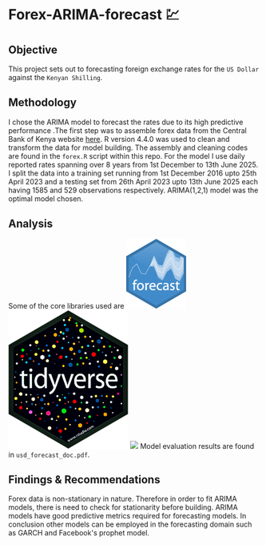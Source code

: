# Forex-ARIMA-forecast 💹
## Objective
This project sets out to forecasting foreign exchange rates for the `US Dollar` against the `Kenyan Shilling`. 

## Methodology
I chose the ARIMA model to forecast the rates due to its high predictive performance .The first step was to assemble forex data from the Central Bank of Kenya website [here](https://www.centralbank.go.ke/forex/). R version 4.4.0 was used to clean and transform the data for model building. The assembly and cleaning codes are found in the `forex.R` script within this repo. For the model I use daily reported rates spanning over 8 years from 1st December to 13th June 2025. I split the data into a training set running from 1st December 2016 upto 25th April 2023 and a testing set from 26th April 2023 upto 13th June 2025 each having 1585 and 529 observations respectively. ARIMA(1,2,1) model was the optimal model chosen.  

## Analysis
Some of the core libraries used are
![](forecast.png)
![](tidyverse.png)
![](.png)
Model evaluation results are found in `usd_forecast_doc.pdf`.

## Findings & Recommendations
Forex data is non-stationary in nature. Therefore in order to fit ARIMA models, there is need to check for stationarity before building. ARIMA models have good predictive metrics required for forecasting models. In conclusion other models can be employed in the forecasting domain such as GARCH and Facebook's prophet model.  

 
